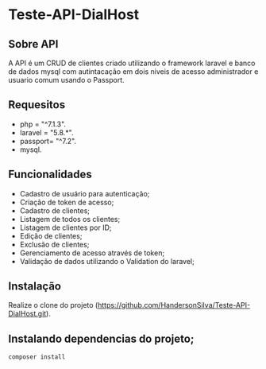 # Teste-API-DialHost

## Sobre API 
A API é um CRUD de clientes criado utilizando o framework laravel e banco de dados mysql com autintacação em dois niveis de acesso administrador e usuario comum usando o Passport.

## Requesitos
- php = "^7.1.3".
- laravel = "5.8.*".
- passport= "^7.2".
- mysql.

## Funcionalidades
- Cadastro de usuário para autenticação;
- Criação de token de acesso;
- Cadastro de clientes;
- Listagem de todos os clientes;
- Listagem de clientes por ID;
- Edição de clientes;
- Exclusão de clientes;
- Gerenciamento de acesso através de token;
- Validação de dados utilizando o Validation do laravel;

## Instalação
Realize o clone do projeto (https://github.com/HandersonSilva/Teste-API-DialHost.git).

## Instalando dependencias do projeto;
    composer install
